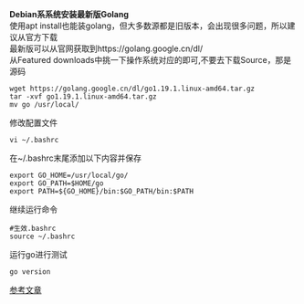 **Debian系系统安装最新版Golang**<br>
使用apt install也能装golang，但大多数源都是旧版本，会出现很多问题，所以建议从官方下载<br>
最新版可以从官网获取到https://golang.google.cn/dl/<br>
从Featured downloads中挑一下操作系统对应的即可,不要去下载Source，那是源码<br>
```
wget https://golang.google.cn/dl/go1.19.1.linux-amd64.tar.gz
tar -xvf go1.19.1.linux-amd64.tar.gz
mv go /usr/local/
```
修改配置文件<br>
```
vi ~/.bashrc
```
在~/.bashrc末尾添加以下内容并保存<br>
```
export GO_HOME=/usr/local/go/
export GO_PATH=$HOME/go 
export PATH=${GO_HOME}/bin:$GO_PATH/bin:$PATH
```
继续运行命令<br>
```
#生效.bashrc
source ~/.bashrc
```
运行go进行测试<br>
```
go version
```

[参考文章](https://www.jianshu.com/p/084a5db93599)
